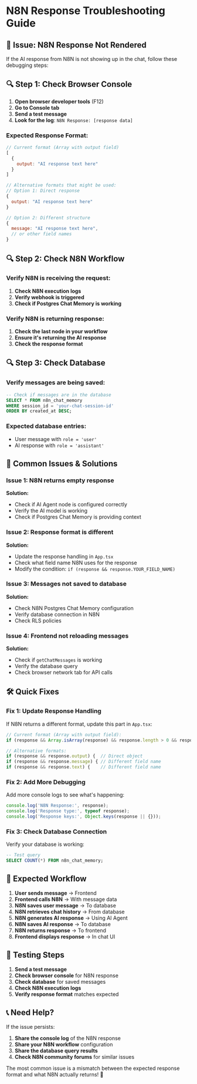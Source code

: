 # N8N Response Troubleshooting Guide

## 🚨 **Issue: N8N Response Not Rendered**

If the AI response from N8N is not showing up in the chat, follow these debugging steps:

## 🔍 **Step 1: Check Browser Console**

1. **Open browser developer tools** (F12)
2. **Go to Console tab**
3. **Send a test message**
4. **Look for the log**: `N8N Response: [response data]`

### **Expected Response Format:**
```javascript
// Current format (Array with output field)
[
  {
    output: "AI response text here"
  }
]

// Alternative formats that might be used:
// Option 1: Direct response
{
  output: "AI response text here"
}

// Option 2: Different structure
{
  message: "AI response text here",
  // or other field names
}
```

## 🔍 **Step 2: Check N8N Workflow**

### **Verify N8N is receiving the request:**
1. **Check N8N execution logs**
2. **Verify webhook is triggered**
3. **Check if Postgres Chat Memory is working**

### **Verify N8N is returning response:**
1. **Check the last node in your workflow**
2. **Ensure it's returning the AI response**
3. **Check the response format**

## 🔍 **Step 3: Check Database**

### **Verify messages are being saved:**
```sql
-- Check if messages are in the database
SELECT * FROM n8n_chat_memory 
WHERE session_id = 'your-chat-session-id'
ORDER BY created_at DESC;
```

### **Expected database entries:**
- User message with `role = 'user'`
- AI response with `role = 'assistant'`

## 🔧 **Common Issues & Solutions**

### **Issue 1: N8N returns empty response**
**Solution:**
- Check if AI Agent node is configured correctly
- Verify the AI model is working
- Check if Postgres Chat Memory is providing context

### **Issue 2: Response format is different**
**Solution:**
- Update the response handling in `App.tsx`
- Check what field name N8N uses for the response
- Modify the condition: `if (response && response.YOUR_FIELD_NAME)`

### **Issue 3: Messages not saved to database**
**Solution:**
- Check N8N Postgres Chat Memory configuration
- Verify database connection in N8N
- Check RLS policies

### **Issue 4: Frontend not reloading messages**
**Solution:**
- Check if `getChatMessages` is working
- Verify the database query
- Check browser network tab for API calls

## 🛠️ **Quick Fixes**

### **Fix 1: Update Response Handling**
If N8N returns a different format, update this part in `App.tsx`:

```typescript
// Current format (Array with output field):
if (response && Array.isArray(response) && response.length > 0 && response[0].output) {

// Alternative formats:
if (response && response.output) {  // Direct object
if (response && response.message) { // Different field name
if (response && response.text) {    // Different field name
```

### **Fix 2: Add More Debugging**
Add more console logs to see what's happening:

```typescript
console.log('N8N Response:', response);
console.log('Response type:', typeof response);
console.log('Response keys:', Object.keys(response || {}));
```

### **Fix 3: Check Database Connection**
Verify your database is working:

```sql
-- Test query
SELECT COUNT(*) FROM n8n_chat_memory;
```

## 🎯 **Expected Workflow**

1. **User sends message** → Frontend
2. **Frontend calls N8N** → With message data
3. **N8N saves user message** → To database
4. **N8N retrieves chat history** → From database
5. **N8N generates AI response** → Using AI Agent
6. **N8N saves AI response** → To database
7. **N8N returns response** → To frontend
8. **Frontend displays response** → In chat UI

## 🚀 **Testing Steps**

1. **Send a test message**
2. **Check browser console** for N8N response
3. **Check database** for saved messages
4. **Check N8N execution logs**
5. **Verify response format** matches expected

## 📞 **Need Help?**

If the issue persists:
1. **Share the console log** of the N8N response
2. **Share your N8N workflow** configuration
3. **Share the database query results**
4. **Check N8N community forums** for similar issues

The most common issue is a mismatch between the expected response format and what N8N actually returns! 🎯
